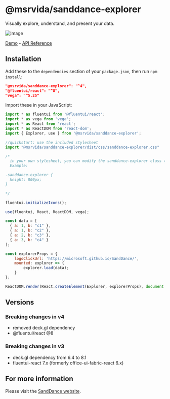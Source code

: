 # @msrvida/sanddance-explorer

Visually explore, understand, and present your data.

![image](https://user-images.githubusercontent.com/11507384/72197128-a99cdd80-33d2-11ea-9b49-5d470db0abc1.png)


[Demo](https://microsoft.github.io/SandDance/app) - [API Reference](https://microsoft.github.io/SandDance/docs/sanddance-explorer/v4)

## Installation

Add these to the `dependencies` section of your `package.json`, then run `npm install`:

```json
"@msrvida/sanddance-explorer": "^4",
"@fluentui/react": "^8",
"vega": "^5.25"
```

Import these in your JavaScript:

```js
import * as fluentui from '@fluentui/react';
import * as vega from 'vega';
import * as React from 'react';
import * as ReactDOM from 'react-dom';
import { Explorer, use } from '@msrvida/sanddance-explorer';

//quickstart: use the included stylesheet
import "@msrvida/sanddance-explorer/dist/css/sanddance-explorer.css"

/*
  in your own stylesheet, you can modify the sanddance-explorer class to fit your needs.
  Example:

.sanddance-explorer {
  height: 800px;
}

*/

fluentui.initializeIcons();

use(fluentui, React, ReactDOM, vega);

const data = [
  { a: 1, b: "c1" },
  { a: 1, b: "c2" },
  { a: 2, b: "c3" },
  { a: 3, b: "c4" }
];

const explorerProps = {
    logoClickUrl: 'https://microsoft.github.io/SandDance/',
    mounted: explorer => {
        explorer.load(data);
    }
};

ReactDOM.render(React.createElement(Explorer, explorerProps), document.getElementById('app'));
```

## Versions

### Breaking changes in v4

* removed deck.gl dependency
* @fluentui/react @8

### Breaking changes in v3

* deck.gl dependency from 6.4 to 8.1
* fluentui-react 7.x (formerly office-ui-fabric-react 6.x)

## For more information
Please visit the [SandDance website](https://microsoft.github.io/SandDance/).
